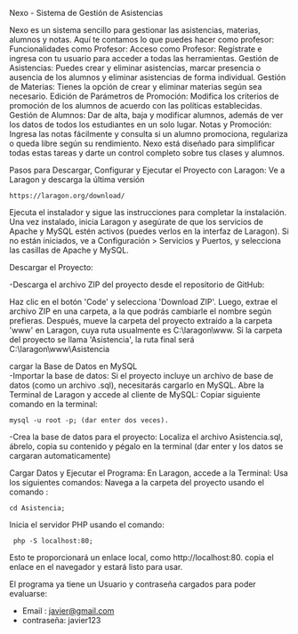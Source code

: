 Nexo - Sistema de Gestión de Asistencias

Nexo es un sistema sencillo para gestionar las asistencias, materias, alumnos y notas. Aquí te contamos lo que puedes hacer como profesor:
  Funcionalidades como Profesor:
  Acceso como Profesor: Regístrate e ingresa con tu usuario para acceder a todas las herramientas.
  Gestión de Asistencias: Puedes crear y eliminar asistencias, marcar presencia o ausencia de los alumnos y eliminar asistencias de forma individual.
  Gestión de Materias: Tienes la opción de crear y eliminar materias según sea necesario.
  Edición de Parámetros de Promoción: Modifica los criterios de promoción de los alumnos de acuerdo con las políticas establecidas.
  Gestión de Alumnos: Dar de alta, baja y modificar alumnos, además de ver los datos de todos los estudiantes en un solo lugar.
  Notas y Promoción: Ingresa las notas fácilmente y consulta si un alumno promociona, regulariza o queda libre según su rendimiento.
  Nexo está diseñado para simplificar todas estas tareas y darte un control completo sobre tus clases y alumnos.

Pasos para Descargar, Configurar y Ejecutar el Proyecto con Laragon: Ve a Laragon y descarga la última versión 
    
    https://laragon.org/download/
Ejecuta el instalador y sigue las instrucciones para completar la instalación. Una vez instalado, inicia Laragon y asegúrate de que los servicios de Apache y MySQL estén activos (puedes verlos en la interfaz de Laragon). Si no están iniciados, ve a Configuración > Servicios y Puertos, y selecciona las casillas de Apache y MySQL.


 
Descargar el Proyecto:



  -Descarga el archivo ZIP del proyecto desde el repositorio de GitHub:

  
Haz clic en el botón 'Code' y selecciona 'Download ZIP'. Luego, extrae el archivo ZIP en una carpeta, a la que podrás cambiarle el nombre según prefieras. Después, mueve la carpeta del proyecto extraído a la carpeta 'www' en Laragon, cuya ruta usualmente es C:\laragon\www. Si la carpeta del proyecto se llama 'Asistencia', la ruta final será C:\laragon\www\Asistencia
    
cargar la Base de Datos en MySQL  
  -Importar la base de datos: Si el proyecto incluye un archivo de base de datos (como un archivo .sql), necesitarás cargarlo en MySQL.
    Abre la Terminal de Laragon y accede al cliente de MySQL:
    Copiar siguiente comando en la terminal: 
    
    mysql -u root -p; (dar enter dos veces).
  -Crea la base de datos para el proyecto:
    Localiza el archivo Asistencia.sql, ábrelo, copia su contenido y pégalo en la terminal (dar enter y los datos se cargaran automaticamente)
  
Cargar Datos y Ejecutar el Programa:
  En Laragon, accede a la Terminal:
  Usa los siguientes comandos:
  Navega a la carpeta del proyecto usando el comando : 
    
    cd Asistencia;
  Inicia el servidor PHP usando el comando:  
     
     php -S localhost:80;
  Esto te proporcionará un enlace local, como http://localhost:80.
  copia el enlace en el navegador y estará listo para usar.

El programa ya tiene un Usuario y contraseña cargados para poder evaluarse:  
 - Email : javier@gmail.com
 - contraseña: javier123
